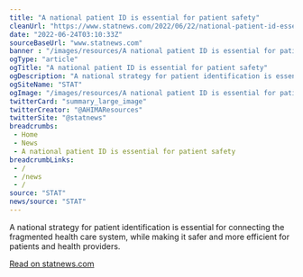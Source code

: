 ```yaml
--- 
title: "A national patient ID is essential for patient safety"
cleanUrl: "https://www.statnews.com/2022/06/22/national-patient-id-essential-patient-safety/"
date: "2022-06-24T03:10:33Z"
sourceBaseUrl: "www.statnews.com"
banner : "/images/resources/A national patient ID is essential for patient safety.jpeg"
ogType: "article"
ogTitle: "A national patient ID is essential for patient safety"
ogDescription: "A national strategy for patient identification is essential for connecting the fragmented health care system, while making it safer and more efficient for patients and health providers."
ogSiteName: "STAT"
ogImage: "/images/resources/A national patient ID is essential for patient safety.jpeg"
twitterCard: "summary_large_image"
twitterCreator: "@AHIMAResources"
twitterSite: "@statnews"
breadcrumbs:
 - Home
 - News
 - A national patient ID is essential for patient safety
breadcrumbLinks:
 - / 
 - /news
 - / 
source: "STAT"
news/source: "STAT"
---
```

A national strategy for patient identification is essential for connecting the fragmented health care system, while making it safer and more efficient for patients and health providers.  
  
[Read on statnews.com](https://www.statnews.com/2022/06/22/national-patient-id-essential-patient-safety/)
